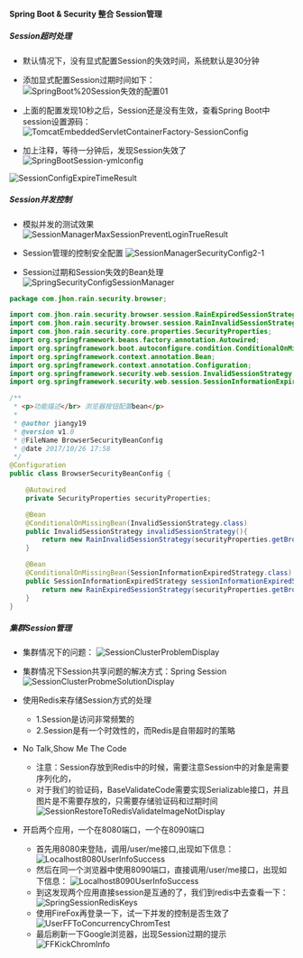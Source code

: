 #### Spring Boot & Security 整合 Session管理

##### Session超时处理
* 默认情况下，没有显式配置Session的失效时间，系统默认是30分钟

* 添加显式配置Session过期时间如下：
![SpringBoot%20Session失效的配置01](../../photos/SpringBootSession-ymlconfig.png)

* 上面的配置发现10秒之后，Session还是没有生效，查看Spring Boot中session设置源码：
![TomcatEmbeddedServletContainerFactory-SessionConfig](../../photos/TomcatEmbeddedServletContainerFactory-SessionConfig.png)

* 加上注释，等待一分钟后，发现Session失效了
![SpringBootSession-ymlconfig](../../photos/SpringBootSession-ymlconfig.png)

![SessionConfigExpireTimeResult](../../photos/SessionConfigExpireTimeResult.png)

##### Session并发控制
* 模拟并发的测试效果
![SessionManagerMaxSessionPreventLoginTrueResult](../../photos/SessionManagerMaxSessionPreventLoginTrueResult.png)

* Session管理的控制安全配置 
![SessionManagerSecurityConfig2-1](../../photos/SessionManagerSecurityConfig2-1.png)

* Session过期和Session失效的Bean处理
![SpringSecurityConfigSessionManager](../../photos/SpringSecurityConfigSessionManager2-2.png)
```java
package com.jhon.rain.security.browser;

import com.jhon.rain.security.browser.session.RainExpiredSessionStrategy;
import com.jhon.rain.security.browser.session.RainInvalidSessionStrategy;
import com.jhon.rain.security.core.properties.SecurityProperties;
import org.springframework.beans.factory.annotation.Autowired;
import org.springframework.boot.autoconfigure.condition.ConditionalOnMissingBean;
import org.springframework.context.annotation.Bean;
import org.springframework.context.annotation.Configuration;
import org.springframework.security.web.session.InvalidSessionStrategy;
import org.springframework.security.web.session.SessionInformationExpiredStrategy;

/**
 * <p>功能描述</br> 浏览器按钮配置bean</p>
 *
 * @author jiangy19
 * @version v1.0
 * @FileName BrowserSecurityBeanConfig
 * @date 2017/10/26 17:58
 */
@Configuration
public class BrowserSecurityBeanConfig {

	@Autowired
	private SecurityProperties securityProperties;

	@Bean
	@ConditionalOnMissingBean(InvalidSessionStrategy.class)
	public InvalidSessionStrategy invalidSessionStrategy(){
		return new RainInvalidSessionStrategy(securityProperties.getBrowser().getSession().getSessionInvalidUrl());
	}

	@Bean
	@ConditionalOnMissingBean(SessionInformationExpiredStrategy.class)
	public SessionInformationExpiredStrategy sessionInformationExpiredStrategy(){
		return new RainExpiredSessionStrategy(securityProperties.getBrowser().getSession().getSessionInvalidUrl());
	}
}
```
##### 集群Session管理
* 集群情况下的问题：
![SessionClusterProblemDisplay](../../photos/SessionClusterProblemDisplay.png)

* 集群情况下Session共享问题的解决方式：Spring Session
![SessionClusterProbmeSolutionDisplay](../../photos/SessionClusterProbmeSolutionDisplay.png)

* 使用Redis来存储Session方式的处理
    * 1.Session是访问非常频繁的
    * 2.Session是有一个时效性的，而Redis是自带超时的策略
* No Talk,Show Me The Code
    * 注意：Session存放到Redis中的时候，需要注意Session中的对象是需要序列化的，
    * 对于我们的验证码，BaseValidateCode需要实现Serializable接口，并且图片是不需要存放的，只需要存储验证码和过期时间
    ![SessionRestoreToRedisValidateImageNotDisplay](../../photos/SessionRestoreToRedisValidateImageNotDisplay.png)
    
* 开启两个应用，一个在8080端口，一个在8090端口
  * 首先用8080来登陆，调用/user/me接口,出现如下信息：
  ![Localhost8080UserInfoSuccess](../../photos/Localhost8080UserInfoSuccess.png)
  * 然后在同一个浏览器中使用8090端口，直接调用/user/me接口，出现如下信息：
  ![Localhost8090UserInfoSuccess](../../photos/Localhost8090UserInfoSuccess.png)
  * 到这发现两个应用直接session是互通的了，我们到redis中去查看一下：
  ![SpringSessionRedisKeys](../../photos/SpringSessionRedisKeys.png)
  * 使用FireFox再登录一下，试一下并发的控制是否生效了
  ![UserFFToConcurrencyChromTest](../../photos/UserFFToConcurrencyChromTest.png)
  * 最后刷新一下Google浏览器，出现Session过期的提示
  ![FFKickChromInfo](../../photos/FFKickChromInfo.png)